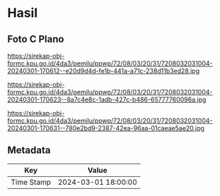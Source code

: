 # Hasil

## Foto C Plano

https://sirekap-obj-formc.kpu.go.id/4da3/pemilu/ppwp/72/08/03/20/31/7208032031004-20240301-170612--e20d9d4d-fe1b-441a-a71c-238d11b3ed28.jpg

https://sirekap-obj-formc.kpu.go.id/4da3/pemilu/ppwp/72/08/03/20/31/7208032031004-20240301-170623--8a7c4e8c-1adb-427c-b486-65777760096a.jpg

https://sirekap-obj-formc.kpu.go.id/4da3/pemilu/ppwp/72/08/03/20/31/7208032031004-20240301-170631--780e2bd9-2387-42ea-96aa-01caeae5ae20.jpg


## Metadata

| Key        | Value               |
| ---------- | ------------------- |
| Time Stamp | 2024-03-01 18:00:00 |



